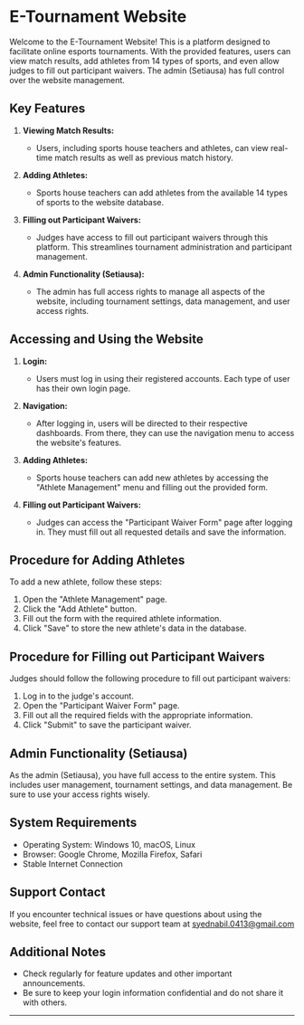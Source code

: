 # E-Tournament Website

Welcome to the E-Tournament Website! This is a platform designed to facilitate online esports tournaments. With the provided features, users can view match results, add athletes from 14 types of sports, and even allow judges to fill out participant waivers. The admin (Setiausa) has full control over the website management.

## Key Features

1. **Viewing Match Results:**
    - Users, including sports house teachers and athletes, can view real-time match results as well as previous match history.

2. **Adding Athletes:**
    - Sports house teachers can add athletes from the available 14 types of sports to the website database.

3. **Filling out Participant Waivers:**
    - Judges have access to fill out participant waivers through this platform. This streamlines tournament administration and participant management.

4. **Admin Functionality (Setiausa):**
    - The admin has full access rights to manage all aspects of the website, including tournament settings, data management, and user access rights.

## Accessing and Using the Website

1. **Login:**
    - Users must log in using their registered accounts. Each type of user has their own login page.
    
2. **Navigation:**
    - After logging in, users will be directed to their respective dashboards. From there, they can use the navigation menu to access the website's features.

3. **Adding Athletes:**
    - Sports house teachers can add new athletes by accessing the "Athlete Management" menu and filling out the provided form.

4. **Filling out Participant Waivers:**
    - Judges can access the "Participant Waiver Form" page after logging in. They must fill out all requested details and save the information.

## Procedure for Adding Athletes

To add a new athlete, follow these steps:

1. Open the "Athlete Management" page.
2. Click the "Add Athlete" button.
3. Fill out the form with the required athlete information.
4. Click "Save" to store the new athlete's data in the database.

## Procedure for Filling out Participant Waivers

Judges should follow the following procedure to fill out participant waivers:

1. Log in to the judge's account.
2. Open the "Participant Waiver Form" page.
3. Fill out all the required fields with the appropriate information.
4. Click "Submit" to save the participant waiver.

## Admin Functionality (Setiausa)

As the admin (Setiausa), you have full access to the entire system. This includes user management, tournament settings, and data management. Be sure to use your access rights wisely.

## System Requirements

- Operating System: Windows 10, macOS, Linux
- Browser: Google Chrome, Mozilla Firefox, Safari
- Stable Internet Connection

## Support Contact

If you encounter technical issues or have questions about using the website, feel free to contact our support team at syednabil.0413@gmail.com

## Additional Notes

- Check regularly for feature updates and other important announcements.
- Be sure to keep your login information confidential and do not share it with others.

---
